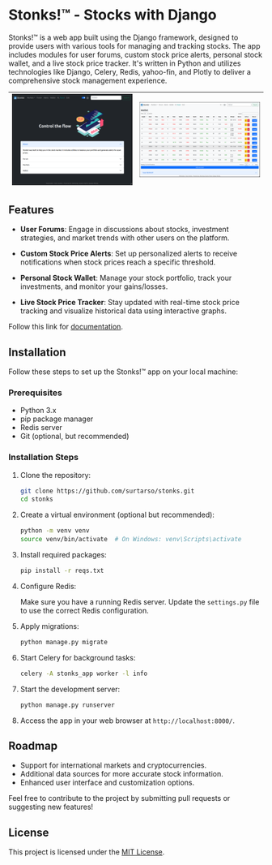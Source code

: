 # Stonks!™️ - Stocks with Django

Stonks!™️ is a web app built using the Django framework, designed to provide users with various tools for managing and tracking stocks. The app includes modules for user forums, custom stock price alerts, personal stock wallet, and a live stock price tracker. It's written in Python and utilizes technologies like Django, Celery, Redis, yahoo-fin, and Plotly to deliver a comprehensive stock management experience.

![Image 1](shots/home.png) | ![Image 2](shots/wallet.png)
:-------------------------:|:-------------------------:

## Features

- **User Forums**: Engage in discussions about stocks, investment strategies, and market trends with other users on the platform.

- **Custom Stock Price Alerts**: Set up personalized alerts to receive notifications when stock prices reach a specific threshold.

- **Personal Stock Wallet**: Manage your stock portfolio, track your investments, and monitor your gains/losses.

- **Live Stock Price Tracker**: Stay updated with real-time stock price tracking and visualize historical data using interactive graphs.

Follow this link for [documentation](stonks-project/mainapp/README.md).

## Installation

Follow these steps to set up the Stonks!™️ app on your local machine:

### Prerequisites

- Python 3.x
- pip package manager
- Redis server
- Git (optional, but recommended)

### Installation Steps

1. Clone the repository:

   ```bash
   git clone https://github.com/surtarso/stonks.git
   cd stonks
   ```

2. Create a virtual environment (optional but recommended):

   ```bash
   python -m venv venv
   source venv/bin/activate  # On Windows: venv\Scripts\activate
   ```

3. Install required packages:

   ```bash
   pip install -r reqs.txt
   ```

4. Configure Redis:

   Make sure you have a running Redis server. Update the `settings.py` file to use the correct Redis configuration.

5. Apply migrations:

   ```bash
   python manage.py migrate
   ```

6. Start Celery for background tasks:

   ```bash
   celery -A stonks_app worker -l info
   ```

7. Start the development server:

   ```bash
   python manage.py runserver
   ```

8. Access the app in your web browser at `http://localhost:8000/`.

## Roadmap

- Support for international markets and cryptocurrencies.
- Additional data sources for more accurate stock information.
- Enhanced user interface and customization options.

Feel free to contribute to the project by submitting pull requests or suggesting new features!

## License

This project is licensed under the [MIT License](LICENSE).
